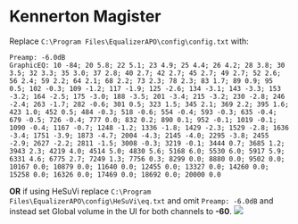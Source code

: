 # Kennerton Magister
Replace `C:\Program Files\EqualizerAPO\config\config.txt` with:
```
Preamp: -6.0dB
GraphicEQ: 10 -84; 20 5.8; 22 5.1; 23 4.9; 25 4.4; 26 4.2; 28 3.8; 30 3.5; 32 3.3; 35 3.0; 37 2.8; 40 2.7; 42 2.7; 45 2.7; 49 2.7; 52 2.6; 56 2.4; 59 2.2; 64 2.1; 68 2.2; 73 2.3; 78 2.3; 83 1.7; 89 0.9; 95 0.5; 102 -0.3; 109 -1.2; 117 -1.9; 125 -2.6; 134 -3.1; 143 -3.3; 153 -3.2; 164 -2.5; 175 -3.0; 188 -3.5; 201 -3.4; 215 -3.2; 230 -2.8; 246 -2.4; 263 -1.7; 282 -0.6; 301 0.5; 323 1.5; 345 2.1; 369 2.2; 395 1.6; 423 1.0; 452 0.5; 484 -0.3; 518 -0.6; 554 -0.4; 593 -0.3; 635 -0.4; 679 -0.5; 726 -0.4; 777 0.0; 832 0.2; 890 0.1; 952 -0.1; 1019 -0.1; 1090 -0.4; 1167 -0.7; 1248 -1.2; 1336 -1.8; 1429 -2.3; 1529 -2.8; 1636 -3.4; 1751 -3.9; 1873 -4.7; 2004 -4.3; 2145 -4.0; 2295 -3.8; 2455 -2.9; 2627 -2.2; 2811 -1.5; 3008 -0.3; 3219 -0.1; 3444 0.7; 3685 1.2; 3943 2.3; 4219 4.0; 4514 5.0; 4830 5.6; 5168 6.0; 5530 6.0; 5917 5.9; 6331 4.6; 6775 2.7; 7249 1.3; 7756 0.3; 8299 0.0; 8880 0.0; 9502 0.0; 10167 0.0; 10879 0.0; 11640 0.0; 12455 0.0; 13327 0.0; 14260 0.0; 15258 0.0; 16326 0.0; 17469 0.0; 18692 0.0; 20000 0.0
```
**OR** if using HeSuVi replace `C:\Program Files\EqualizerAPO\config\HeSuVi\eq.txt` and omit `Preamp: -6.0dB` and instead set Global volume in the UI for both channels to **-60**.
![](https://raw.githubusercontent.com/jaakkopasanen/AutoEq/master/results/Innerfidelity%202017/innerfidelity/onear/Kennerton%20Magister/Kennerton%20Magister.png)